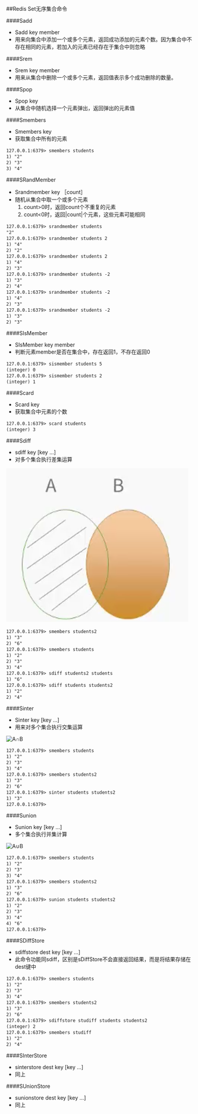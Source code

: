 ##Redis Set无序集合命令

####Sadd
- Sadd key member
- 用来向集合中添加一个或多个元素，返回成功添加的元素个数。因为集合中不存在相同的元素，若加入的元素已经存在于集合中则忽略

####Srem
- Srem key member
- 用来从集合中删除一个或多个元素，返回值表示多个成功删除的数量。

####Spop
- Spop key
- 从集合中随机选择一个元素弹出，返回弹出的元素值

####Smembers
- Smembers key
- 获取集合中所有的元素
```
127.0.0.1:6379> smembers students
1) "2"
2) "3"
3) "4"
```

####SRandMember
- Srandmember key ［count］
- 随机从集合中取一个或多个元素
    1. count>0时，返回count个不重复的元素
    2. count<0时，返回|count|个元素，这些元素可能相同
```
127.0.0.1:6379> srandmember students
"2"
127.0.0.1:6379> srandmember students 2
1) "4"
2) "2"
127.0.0.1:6379> srandmember students 2
1) "4"
2) "3"
127.0.0.1:6379> srandmember students -2
1) "3"
2) "4"
127.0.0.1:6379> srandmember students -2
1) "4"
2) "3"
127.0.0.1:6379> srandmember students -2
1) "3"
2) "3"
```

####SIsMember
- SIsMember key member
- 判断元素member是否在集合中，存在返回1，不存在返回0
```
127.0.0.1:6379> sismember students 5
(integer) 0
127.0.0.1:6379> sismember students 2
(integer) 1
```

####Scard
- Scard key
- 获取集合中元素的个数
```
127.0.0.1:6379> scard students
(integer) 3
```

####Sdiff
- sdiff key [key ...]
- 对多个集合执行差集运算

![A-B](https://github.com/suqun/redis-notes/blob/master/etc/A-B.png) 
```
127.0.0.1:6379> smembers students2
1) "3"
2) "6"
127.0.0.1:6379> smembers students
1) "2"
2) "3"
3) "4"
127.0.0.1:6379> sdiff students2 students
1) "6"
127.0.0.1:6379> sdiff students students2
1) "2"
2) "4"
```

####Sinter
- Sinter key [key ...]
- 用来对多个集合执行交集运算

![A∩B](https://github.com/suqun/redis-notes/blob/master/etc/A∩B.png) 

```
127.0.0.1:6379> smembers students
1) "2"
2) "3"
3) "4"
127.0.0.1:6379> smembers students2
1) "3"
2) "6"
127.0.0.1:6379> sinter students students2
1) "3"
127.0.0.1:6379> 
```

####Sunion
- Sunion key [key ...]
- 多个集合执行并集计算

![A∪B](https://github.com/suqun/redis-notes/blob/master/etc/A∪B.png)
```
127.0.0.1:6379> smembers students 
1) "2"
2) "3"
3) "4"
127.0.0.1:6379> smembers students2
1) "3"
2) "6"
127.0.0.1:6379> sunion students students2
1) "2"
2) "3"
3) "4"
4) "6"
127.0.0.1:6379> 
```

####SDiffStore
- sdiffstore dest key [key ...]
- 此命令功能同sdiff，区别是sDiffStore不会直接返回结果，而是将结果存储在dest键中

```
127.0.0.1:6379> smembers students
1) "2"
2) "3"
3) "4"
127.0.0.1:6379> smembers students2
1) "3"
2) "6"
127.0.0.1:6379> sdiffstore studiff students students2
(integer) 2
127.0.0.1:6379> smembers studiff
1) "2"
2) "4"
```

####SInterStore
- sinterstore dest key [key ...]
- 同上

####SUnionStore
- sunionstore dest key [key ...]
- 同上 























